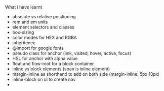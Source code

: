 What i have learnt
- absolute vs relative positioning
- rem and em units
- element selectors and classes
- box-sizing
- color modes for HEX and RGBA
- inheritence
- @import for google fonts
- pseudo class for anchor (link, visited, hover, active, focus)
- HSL for anchor with alpha value
- float and flow-root for a block container
- inline vs block elements (span is inline element)
- margin-inline as shorthand to add on both side (margin-inline: 5px 10px)
- inline-block on ul to create nav
- 
